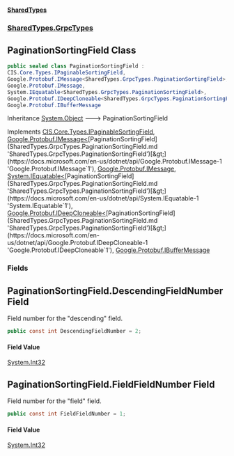 #### [SharedTypes](index.md 'index')
### [SharedTypes.GrpcTypes](SharedTypes.GrpcTypes.md 'SharedTypes.GrpcTypes')

## PaginationSortingField Class

```csharp
public sealed class PaginationSortingField :
CIS.Core.Types.IPaginableSortingField,
Google.Protobuf.IMessage<SharedTypes.GrpcTypes.PaginationSortingField>,
Google.Protobuf.IMessage,
System.IEquatable<SharedTypes.GrpcTypes.PaginationSortingField>,
Google.Protobuf.IDeepCloneable<SharedTypes.GrpcTypes.PaginationSortingField>,
Google.Protobuf.IBufferMessage
```

Inheritance [System.Object](https://docs.microsoft.com/en-us/dotnet/api/System.Object 'System.Object') &#129106; PaginationSortingField

Implements [CIS.Core.Types.IPaginableSortingField](https://docs.microsoft.com/en-us/dotnet/api/CIS.Core.Types.IPaginableSortingField 'CIS.Core.Types.IPaginableSortingField'), [Google.Protobuf.IMessage&lt;](https://docs.microsoft.com/en-us/dotnet/api/Google.Protobuf.IMessage-1 'Google.Protobuf.IMessage`1')[PaginationSortingField](SharedTypes.GrpcTypes.PaginationSortingField.md 'SharedTypes.GrpcTypes.PaginationSortingField')[&gt;](https://docs.microsoft.com/en-us/dotnet/api/Google.Protobuf.IMessage-1 'Google.Protobuf.IMessage`1'), [Google.Protobuf.IMessage](https://docs.microsoft.com/en-us/dotnet/api/Google.Protobuf.IMessage 'Google.Protobuf.IMessage'), [System.IEquatable&lt;](https://docs.microsoft.com/en-us/dotnet/api/System.IEquatable-1 'System.IEquatable`1')[PaginationSortingField](SharedTypes.GrpcTypes.PaginationSortingField.md 'SharedTypes.GrpcTypes.PaginationSortingField')[&gt;](https://docs.microsoft.com/en-us/dotnet/api/System.IEquatable-1 'System.IEquatable`1'), [Google.Protobuf.IDeepCloneable&lt;](https://docs.microsoft.com/en-us/dotnet/api/Google.Protobuf.IDeepCloneable-1 'Google.Protobuf.IDeepCloneable`1')[PaginationSortingField](SharedTypes.GrpcTypes.PaginationSortingField.md 'SharedTypes.GrpcTypes.PaginationSortingField')[&gt;](https://docs.microsoft.com/en-us/dotnet/api/Google.Protobuf.IDeepCloneable-1 'Google.Protobuf.IDeepCloneable`1'), [Google.Protobuf.IBufferMessage](https://docs.microsoft.com/en-us/dotnet/api/Google.Protobuf.IBufferMessage 'Google.Protobuf.IBufferMessage')
### Fields

<a name='SharedTypes.GrpcTypes.PaginationSortingField.DescendingFieldNumber'></a>

## PaginationSortingField.DescendingFieldNumber Field

Field number for the "descending" field.

```csharp
public const int DescendingFieldNumber = 2;
```

#### Field Value
[System.Int32](https://docs.microsoft.com/en-us/dotnet/api/System.Int32 'System.Int32')

<a name='SharedTypes.GrpcTypes.PaginationSortingField.FieldFieldNumber'></a>

## PaginationSortingField.FieldFieldNumber Field

Field number for the "field" field.

```csharp
public const int FieldFieldNumber = 1;
```

#### Field Value
[System.Int32](https://docs.microsoft.com/en-us/dotnet/api/System.Int32 'System.Int32')